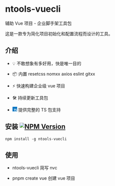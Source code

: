 # ntools-vuecli

辅助 Vue 项目 - 企业脚手架工具包

这是一款专为简化项目初始化和配置流程而设计的工具。

## 介绍

- 💡 不敢想象有多好用，快是唯一目的

- 📦 内置 resetcss nomxx axios eslint gitxx

- ⚡️ 快速构建企业级 vue 项目

- 🛠️ 持续更新工具包

- <img src="./lib/img/typescript.png" width="15" style="margin-right: 3;"> 提供完整的 TS 包支持

## 安装 [![NPM Version](https://img.shields.io/npm/v/ntools-vuecli.svg)](https://www.npmjs.com/package/ntools-vuecli)

```
npm install -g ntools-vuecli
```

## 使用

- ntools-vuecli 简写 nvc

- pnpm create vue 创建 vue 项目
